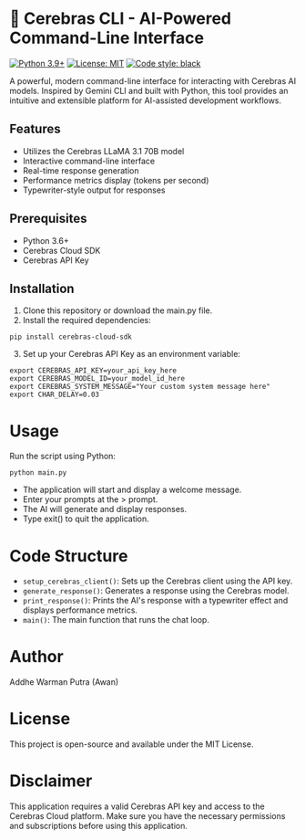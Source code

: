 # 🧠 Cerebras CLI - AI-Powered Command-Line Interface

[![Python 3.9+](https://img.shields.io/badge/python-3.9+-blue.svg)](https://www.python.org/downloads/)
[![License: MIT](https://img.shields.io/badge/License-MIT-yellow.svg)](https://opensource.org/licenses/MIT)
[![Code style: black](https://img.shields.io/badge/code%20style-black-000000.svg)](https://github.com/psf/black)

A powerful, modern command-line interface for interacting with Cerebras AI models. Inspired by Gemini CLI and built with Python, this tool provides an intuitive and extensible platform for AI-assisted development workflows.

## Features
* Utilizes the Cerebras LLaMA 3.1 70B model
* Interactive command-line interface
* Real-time response generation
* Performance metrics display (tokens per second)
* Typewriter-style output for responses

## Prerequisites
* Python 3.6+
* Cerebras Cloud SDK
* Cerebras API Key

## Installation
1. Clone this repository or download the main.py file.
2. Install the required dependencies:
```
pip install cerebras-cloud-sdk
```
3. Set up your Cerebras API Key as an environment variable:
```
export CEREBRAS_API_KEY=your_api_key_here
export CEREBRAS_MODEL_ID=your_model_id_here
export CEREBRAS_SYSTEM_MESSAGE="Your custom system message here"
export CHAR_DELAY=0.03
```

# Usage
Run the script using Python:
```
python main.py
```

* The application will start and display a welcome message.
* Enter your prompts at the > prompt.
* The AI will generate and display responses.
* Type exit() to quit the application.

# Code Structure
* ```setup_cerebras_client()```: Sets up the Cerebras client using the API key.
* ```generate_response()```: Generates a response using the Cerebras model.
* ```print_response()```: Prints the AI's response with a typewriter effect and displays performance metrics.
* ```main()```: The main function that runs the chat loop.

# Author
Addhe Warman Putra (Awan)

# License
This project is open-source and available under the MIT License.

# Disclaimer
This application requires a valid Cerebras API key and access to the Cerebras Cloud platform. Make sure you have the necessary permissions and subscriptions before using this application.